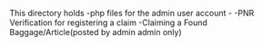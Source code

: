 This directory holds
-php files for the admin user account -
-PNR Verification for registering a claim
-Claiming a Found Baggage/Article(posted by admin admin only)
